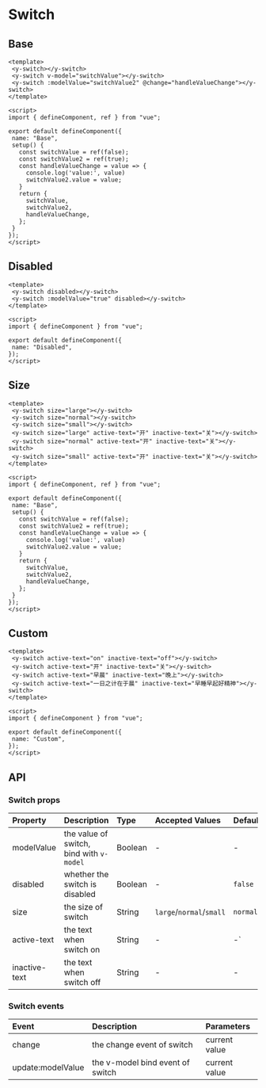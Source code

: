 # Switch


## Base

<code-wrapper>
<SwitchBase />

 ```vue
<template>
  <y-switch></y-switch>
  <y-switch v-model="switchValue"></y-switch>
  <y-switch :modelValue="switchValue2" @change="handleValueChange"></y-switch>
</template>

<script>
import { defineComponent, ref } from "vue";

export default defineComponent({
  name: "Base",
  setup() {
    const switchValue = ref(false);
    const switchValue2 = ref(true);
    const handleValueChange = value => {
      console.log('value:', value)
      switchValue2.value = value;
    }
    return {
      switchValue,
      switchValue2,
      handleValueChange,
    };
  }
});
</script>

```

</code-wrapper>



## Disabled

<code-wrapper>
<SwitchDisabled />

 ```vue
<template>
  <y-switch disabled></y-switch>
  <y-switch :modelValue="true" disabled></y-switch>
</template>

<script>
import { defineComponent } from "vue";

export default defineComponent({
  name: "Disabled",
});
</script>

```

</code-wrapper>



## Size

<code-wrapper>
<SwitchSize />

 ```vue
<template>
  <y-switch size="large"></y-switch>
  <y-switch size="normal"></y-switch>
  <y-switch size="small"></y-switch>
  <y-switch size="large" active-text="开" inactive-text="关"></y-switch>
  <y-switch size="normal" active-text="开" inactive-text="关"></y-switch>
  <y-switch size="small" active-text="开" inactive-text="关"></y-switch>
</template>

<script>
import { defineComponent, ref } from "vue";

export default defineComponent({
  name: "Base",
  setup() {
    const switchValue = ref(false);
    const switchValue2 = ref(true);
    const handleValueChange = value => {
      console.log('value:', value)
      switchValue2.value = value;
    }
    return {
      switchValue,
      switchValue2,
      handleValueChange,
    };
  }
});
</script>

```

</code-wrapper>



## Custom

<code-wrapper>
<SwitchCustom />

 ```vue
<template>
  <y-switch active-text="on" inactive-text="off"></y-switch>
  <y-switch active-text="开" inactive-text="关"></y-switch>
  <y-switch active-text="早晨" inactive-text="晚上"></y-switch>
  <y-switch active-text="一日之计在于晨" inactive-text="早睡早起好精神"></y-switch>
</template>

<script>
import { defineComponent } from "vue";

export default defineComponent({
  name: "Custom",
});
</script>

```

</code-wrapper>



<style lang="scss">
.yoga-switch {
  margin-right: 16px;
}
</style>


<script>
import SwitchBase from '../../src/components/switch/demo/base.vue';
import SwitchDisabled from '../../src/components/switch/demo/disabled.vue';
import SwitchSize from '../../src/components/switch/demo/size.vue';
import SwitchCustom from '../../src/components/switch/demo/custom.vue';
export default {
	components: {
		SwitchBase,
		SwitchDisabled,
		SwitchSize,
		SwitchCustom
	}
}
</script>

## API

### Switch props
| Property | Description | Type | Accepted Values | Default |
|:--|:--|:--|:--|:--|
| modelValue | the value of switch, bind with `v-model` | Boolean | - | - |
| disabled | whether the switch is disabled | Boolean | - | `false` |
| size | the size of switch | String | `large`/`normal`/`small` | `normal` |
| active-text | the text when switch on | String | - | -` |
| inactive-text | the text when switch off | String | - | - |

### Switch events
| Event | Description | Parameters |
|:--|:--|:--|
| change | the change event of switch | current value |
| update:modelValue | the v-model bind event of switch | current value |

